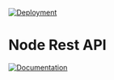 [![Deployment](https://github.com/williamkoller/node-rest-api/actions/workflows/deployment.yml/badge.svg)](https://github.com/williamkoller/node-rest-api/actions/workflows/deployment.yml)

# Node Rest API

[![Documentation]([https://github.com/williamkoller/node-rest-api/actions/workflows/deployment.yml/badge.svg)](https://github.com/williamkoller/node-rest-api/actions/workflows/deployment.yml](https://william-koller.medium.com/como-dockerizar-aplica%C3%A7%C3%B5es-em-nestjs-6b4a8c1a741a))
